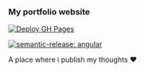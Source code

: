 ### My portfolio website

[![Deploy GH Pages](https://github.com/achimoraites/achimoraites.github.io/actions/workflows/deploy-gh.yaml/badge.svg)](https://github.com/achimoraites/achimoraites.github.io/actions/workflows/deploy-gh.yaml)

[![semantic-release: angular](https://img.shields.io/badge/semantic--release-angular-e10079?logo=semantic-release)](https://github.com/semantic-release/semantic-release)


A place where i publish my thoughts ❤️



